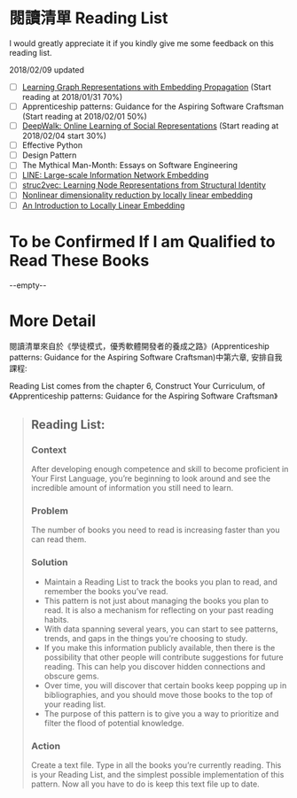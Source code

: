 # 閱讀清單 Reading List
I would greatly appreciate it if you kindly give me some feedback on this reading list.

2018/02/09 updated
- [ ] [Learning Graph Representations with Embedding Propagation](https://arxiv.org/abs/1710.03059) (Start reading at 2018/01/31 70%)
- [ ] Apprenticeship patterns: Guidance for the Aspiring Software Craftsman (Start reading at 2018/02/01 50%)
- [ ] [DeepWalk: Online Learning of Social Representations](https://arxiv.org/abs/1403.6652) (Start reading at 2018/02/04 start 30%)
- [ ] Effective Python
- [ ] Design Pattern
- [ ] The Mythical Man-Month: Essays on Software Engineering
- [ ] [LINE: Large-scale Information Network Embedding](https://arxiv.org/abs/1503.03578)
- [ ] [struc2vec: Learning Node Representations from Structural Identity](https://arxiv.org/abs/1704.03165)
- [ ] [Nonlinear dimensionality reduction by locally linear embedding](http://www.robots.ox.ac.uk/~az/lectures/ml/lle.pdf)
- [ ] [An Introduction to Locally Linear Embedding](https://cs.nyu.edu/~roweis/lle/papers/lleintro.pdf)

# To be Confirmed If I am Qualified to Read These Books
--empty--

# More Detail
閱讀清單來自於《學徒模式，優秀軟體開發者的養成之路》(Apprenticeship patterns: Guidance for the Aspiring Software Craftsman)中第六章, 安排自我課程:

Reading List comes from the chapter 6, Construct Your Curriculum, of 《Apprenticeship patterns: Guidance for the Aspiring Software Craftsman》

> ## Reading List:
> ### Context
> After developing enough competence and skill to become proficient in Your First Language, you’re beginning to look around and see the incredible amount of information you still need to learn.
> ### Problem
> The number of books you need to read is increasing faster than you can read them.
> ### Solution
> - Maintain a Reading List to track the books you plan to read, and remember the books you’ve read.
> - This pattern is not just about managing the books you plan to read. It is also a mechanism for reflecting on your past reading habits.
> - With data spanning several years, you can start to see patterns, trends, and gaps in the things you’re choosing to study.
> - If you make this information publicly available, then there is the possibility that other people will contribute suggestions for future reading. This can help you discover hidden connections and obscure gems.
> - Over time, you will discover that certain books keep popping up in bibliographies, and you should move those books to the top of your reading list.
> - The purpose of this pattern is to give you a way to prioritize and filter the flood of potential knowledge.
> ### Action
> Create a text file. Type in all the books you’re currently reading. This is your Reading List, and the simplest possible implementation of this pattern. Now all you have to do is keep this text file up to date.
